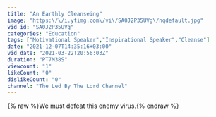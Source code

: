 ```yaml
---
title: "An Earthly Cleanseing"
image: "https:\/\/i.ytimg.com\/vi\/SA0J2P35UVg\/hqdefault.jpg"
vid_id: "SA0J2P35UVg"
categories: "Education"
tags: ["Motivational Speaker","Inspirational Speaker","Cleanse"]
date: "2021-12-07T14:35:16+03:00"
vid_date: "2021-03-22T20:56:03Z"
duration: "PT7M38S"
viewcount: "1"
likeCount: "0"
dislikeCount: "0"
channel: "The Led By The Lord Channel"
---
```

{% raw %}We must defeat this enemy virus.{% endraw %}

